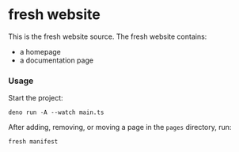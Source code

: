 # fresh website

This is the fresh website source. The fresh website contains:

- a homepage
- a documentation page

### Usage

Start the project:

```
deno run -A --watch main.ts
```

After adding, removing, or moving a page in the `pages` directory, run:

```
fresh manifest
```
